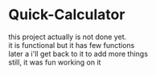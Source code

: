 # Quick-Calculator

this project actually is not done yet.</br>
it is functional but it has few functions</br>
later a i'll get back to it to add more things</br>
still, it was fun working on it
